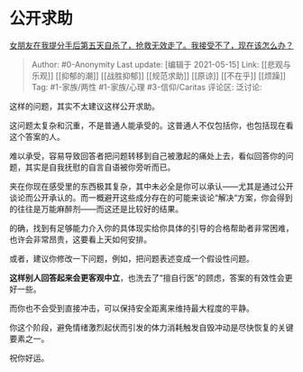 # 公开求助
[女朋友在我提分手后第五天自杀了，抢救无效走了。我接受不了，现在该怎么办？](https://www.zhihu.com/question/453148308/answer/1823221365)

> Author: #0-Anonymity
> Last update: [编辑于 2021-05-15]
> Link: [[悲观与乐观]] [[抑郁的潮]] [[战胜抑郁]] [[规范求助]] [[原谅]] [[不在乎]] [[烦躁]]
> Tag: #1-家族/两性 #1-家族/心理 #3-信仰/Caritas
> 评论区:
> 泛讨论:

这样的问题，其实不太建议这样公开求助。

这问题太复杂和沉重，不是普通人能承受的。这普通人不仅包括你，也包括现在看这个答案的人。

难以承受，容易导致回答者把问题转移到自己被激起的痛处上去，看似回答你的问题，其实是自我抚慰的自言自语被你旁听而已。

夹在你现在感受里的东西极其复杂，其中未必全是你可以承认——尤其是通过公开谈论而公开承认的。而一概避开这些成分存在的可能来谈论“解决“方案，你会得到的往往是万能麻醉剂——而这还是比较好的结果。

的确，找到有足够能力介入你的具体现实给你具体的引导的合格帮助者非常困难，也许会非常昂贵，这要看上天如何安排。

或者，建议你修改一下问题，例如，把问题表述变成一个假设性问题。

**这样别人回答起来会更客观中立**，也洗去了“擅自行医”的顾虑，答案的有效性会更好一些。

而你也不会受到直接冲击，可以保持安全距离来维持最大程度的平静。

你这个阶段，避免情绪激烈起伏而引发的体力消耗触发自毁冲动是尽快恢复的关键要素之一。

祝你好运。
